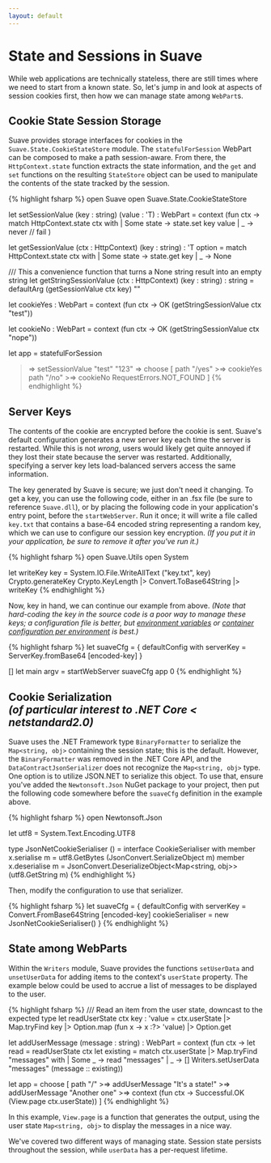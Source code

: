 ```yaml
---
layout: default
---
```


State and Sessions in Suave
===========================

While web applications are technically stateless, there are still times where we need to start from a known state.  So, let's jump in and look at aspects of session cookies first, then how we can manage state among `WebPart`s.

Cookie State Session Storage
----------------------------

Suave provides storage interfaces for cookies in the `Suave.State.CookieStateStore` module.  The `statefulForSession` WebPart can be composed to make a path session-aware.  From there, the `HttpContext.state` function extracts the state information, and the `get` and `set` functions on the resulting `StateStore` object can be used to manipulate the contents of the state tracked by the session.

{% highlight fsharp %}
open Suave
open Suave.State.CookieStateStore

let setSessionValue (key : string) (value : 'T) : WebPart =
  context (fun ctx ->
    match HttpContext.state ctx with
    | Some state ->
        state.set key value
    | _ ->
        never // fail
    )

let getSessionValue (ctx : HttpContext) (key : string) : 'T option =
  match HttpContext.state ctx with
  | Some state ->
      state.get key
  | _ ->
      None

/// This a convenience function that turns a None string result into an empty string
let getStringSessionValue (ctx : HttpContext) (key : string) : string = 
  defaultArg (getSessionValue ctx key) ""

let cookieYes : WebPart =
  context (fun ctx -> OK (getStringSessionValue ctx "test"))

let cookieNo : WebPart =
  context (fun ctx -> OK (getStringSessionValue ctx "nope"))

let app =
  statefulForSession
  >=> setSessionValue "test" "123"
  >=> choose [
        path "/yes" >=> cookieYes
        path "/no" >=> cookieNo
        RequestErrors.NOT_FOUND
        ]
{% endhighlight %}

Server Keys
-----------

The contents of the cookie are encrypted before the cookie is sent. Suave's default configuration generates a new server key each time the server is restarted. While this is not _wrong_, users would likely get quite annoyed if they lost their state because the server was restarted. Additionally, specifying a server key lets load-balanced servers access the same information.

The key generated by Suave is secure; we just don't need it changing. To get a key, you can use the following code, either in an .fsx file (be sure to reference `Suave.dll`), or by placing the following code in your application's entry point, before the `startWebServer`. Run it once; it will write a file called `key.txt` that contains a base-64 encoded string representing a random key, which we can use to configure our session key encryption. _(If you put it in your application, be sure to remove it after you've run it.)_

{% highlight fsharp %} 
open Suave.Utils
open System

let writeKey key = System.IO.File.WriteAllText ("key.txt", key)
Crypto.generateKey Crypto.KeyLength
|> Convert.ToBase64String
|> writeKey
{% endhighlight %}

Now, key in hand, we can continue our example from above. _(Note that hard-coding the key in the source code is a poor way to manage these keys; a configuration file is better, but [environment variables](https://12factor.net/config) or [container configuration per environment](https://kubernetes.io/docs/concepts/configuration/secret/#using-secrets-as-environment-variables) is best.)_

{% highlight fsharp %}
let suaveCfg =
  { defaultConfig with
      serverKey = ServerKey.fromBase64 [encoded-key]
    }

[<EntryPoint>]
let main argv = 
  startWebServer suaveCfg app
  0 
{% endhighlight %}

Cookie Serialization<br>_(of particular interest to .NET Core < netstandard2.0)_
--------------------------------------------------------------------------------

Suave uses the .NET Framework type `BinaryFormatter` to serialize the `Map<string, obj>` containing the session state; this is the default. However, the `BinaryFormatter` was removed in the .NET Core API, and the `DataContractJsonSerializer` does not recognize the `Map<string, obj>` type. One option is to utilize JSON.NET to serialize this object. To use that, ensure you've added the `Newtonsoft.Json` NuGet package to your project, then put the following code somewhere before the `suaveCfg` definition in the example above.

{% highlight fsharp %}
open Newtonsoft.Json

let utf8 = System.Text.Encoding.UTF8

type JsonNetCookieSerialiser () =
  interface CookieSerialiser with
    member x.serialise m =
      utf8.GetBytes (JsonConvert.SerializeObject m)
    member x.deserialise m =
      JsonConvert.DeserializeObject<Map<string, obj>> (utf8.GetString m)
{% endhighlight %}

Then, modify the configuration to use that serializer.

{% highlight fsharp %}
let suaveCfg =
  { defaultConfig with
      serverKey = Convert.FromBase64String [encoded-key]
      cookieSerialiser = new JsonNetCookieSerialiser()
    }
{% endhighlight %}

State among WebParts
--------------------

Within the `Writers` module, Suave provides the functions `setUserData` and `unsetUserData` for adding items to the context's `userState` property.  The example below could be used to accrue a list of messages to be displayed to the user.

{% highlight fsharp %}
/// Read an item from the user state, downcast to the expected type
let readUserState ctx key : 'value =
  ctx.userState |> Map.tryFind key |> Option.map (fun x -> x :?> 'value) |> Option.get

let addUserMessage (message : string) : WebPart =
  context (fun ctx ->
    let read = readUserState ctx
    let existing =
      match ctx.userState |> Map.tryFind "messages" with
      | Some _ ->
          read "messages"
      | _ ->
          []
    Writers.setUserData "messages" (message :: existing))

let app =
  choose [
    path "/"
      >=> addUserMessage "It's a state!"
      >=> addUserMessage "Another one"
      >=> context (fun ctx -> Successful.OK (View.page ctx.userState))
    ]
{% endhighlight %}

In this example, `View.page` is a function that generates the output, using the user state `Map<string, obj>` to display the messages in a nice way.

We've covered two different ways of managing state.  Session state persists throughout the session, while `userData` has a per-request lifetime.
